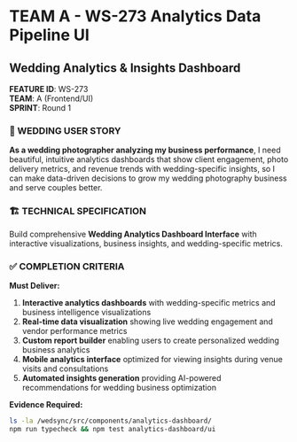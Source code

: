 # TEAM A - WS-273 Analytics Data Pipeline UI
## Wedding Analytics & Insights Dashboard

**FEATURE ID**: WS-273  
**TEAM**: A (Frontend/UI)  
**SPRINT**: Round 1  

### 🎯 WEDDING USER STORY

**As a wedding photographer analyzing my business performance**, I need beautiful, intuitive analytics dashboards that show client engagement, photo delivery metrics, and revenue trends with wedding-specific insights, so I can make data-driven decisions to grow my wedding photography business and serve couples better.

### 🏗️ TECHNICAL SPECIFICATION

Build comprehensive **Wedding Analytics Dashboard Interface** with interactive visualizations, business insights, and wedding-specific metrics.

### ✅ COMPLETION CRITERIA

**Must Deliver:**
1. **Interactive analytics dashboards** with wedding-specific metrics and business intelligence visualizations
2. **Real-time data visualization** showing live wedding engagement and vendor performance metrics
3. **Custom report builder** enabling users to create personalized wedding business analytics
4. **Mobile analytics interface** optimized for viewing insights during venue visits and consultations
5. **Automated insights generation** providing AI-powered recommendations for wedding business optimization

**Evidence Required:**
```bash
ls -la /wedsync/src/components/analytics-dashboard/
npm run typecheck && npm test analytics-dashboard/ui
```